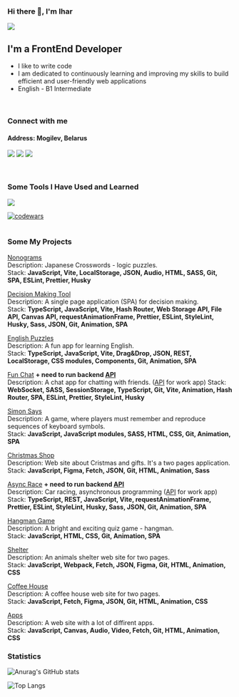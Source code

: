 ### Hi there 👋, I'm Ihar

![](https://komarev.com/ghpvc/?username=Ihar-Batura)

## I'm a FrontEnd Developer
* I like to write code
* I am dedicated to continuously learning and improving my skills to build efficient and user-friendly web applications
* English - B1 Intermediate
 <br />

###  Connect with me
#### Address: Mogilev, Belarus

<p>
<a href="mailto:a17331582@gmail.com"><img src="https://skillicons.dev/icons?i=gmail" /></a>
<a href="https://discordapp.com/users/925457041785512027/" ><img src="https://skillicons.dev/icons?i=discord" /></a>
<a href="https://linkedin.com/in/ihar-batura-9840a2325" ><img src="https://skillicons.dev/icons?i=linkedin" /></a>
</p>
<br />

### Some Tools I Have Used and Learned
<p>
    <img src="https://skillicons.dev/icons?i=figma,vscode,git,html,css,sass,js,ts,webpack,vite,nodejs" />
</p>

[![codewars](https://www.codewars.com/users/rsschool_ecb2db568c960eb5/badges/large)](https://www.codewars.com/users/rsschool_ecb2db568c960eb5)   
<br />


### Some My Projects  

[Nonograms](https://ihar-batura.github.io/Nonograms-2025/dist/)  
Description: Japanese Crosswords - logic puzzles.  
Stack: **JavaScript, Vite, LocalStorage, JSON, Audio, HTML, SASS, Git, SPA, ESLint, Prettier, Husky**  

[Decision Making Tool](https://ihar-batura.github.io/Decision-Making-Tool/decision-making-tool/)   
Description: A single page application (SPA) for decision making.  
Stack: **TypeScript, JavaScript, Vite, Hash Router, Web Storage API, File API, Canvas API, requestAnimationFrame, Prettier, ESLint, StyleLint, Husky, Sass, JSON, Git, Animation, SPA**  

[English Puzzles](https://ihar-batura.github.io/English-Puzzle/dist/)   
Description: A fun app for learning English.  
Stack: **TypeScript, JavaScript, Vite, Drag&Drop, JSON, REST, LocalStorage, CSS modules, Components, Git, Animation, SPA**  

[Fun Chat](https://ihar-batura.github.io/Fun-Chat/dist/) **+ need to run backend [API](https://github.com/Ihar-Batura/fun-chat-server)**  
Description: A chat app for chatting with friends. ([API](https://github.com/Ihar-Batura/fun-chat-server) for work app) 
Stack: **WebSocket, SASS, SessionStorage, TypeScript, Git, Vite, Animation, Hash Router, SPA, ESLint, Prettier, StyleLint, Husky** 

[Simon Says](https://ihar-batura.github.io/Simon-Says/src/)  
Description: A game, where players must remember and reproduce sequences of keyboard symbols.  
Stack: **JavaScript, JavaScript modules, SASS, HTML, CSS, Git, Animation, SPA**  

[Christmas Shop](https://ihar-batura.github.io/Christmas-shop/src/)  
Description: Web site about Cristmas and gifts. It's a two pages application.  
Stack: **JavaScript, Figma, Fetch, JSON, Git, HTML, Animation, Sass**  

[Async Race](https://ihar-batura.github.io/Async-Race-2025/dist/)  **+ need to run backend [API](https://github.com/Ihar-Batura/async-race-api)**  
Description: Car racing, asynchronous programming ([API](https://github.com/Ihar-Batura/async-race-api) for work app)  
Stack: **TypeScript, REST, JavaScript, Vite, requestAnimationFrame, Prettier, ESLint, StyleLint, Husky, Sass, JSON, Git, Animation, SPA**  
  
[Hangman Game](https://ihar-batura.github.io/Hangman/hangman/)  
Description: A bright and exciting quiz game - hangman.  
Stack: **JavaScript, HTML, CSS, Git, Animation, SPA**  

[Shelter](https://ihar-batura.github.io/Animal-Shelter/shelter/src/)  
Description: An animals shelter web site for two pages.   
Stack: **JavaScript, Webpack, Fetch, JSON, Figma, Git, HTML, Animation, CSS**  

[Coffee House](https://ihar-batura.github.io/Coffee-House/coffee-house/)  
Description: A coffee house web site for two pages.   
Stack: **JavaScript, Fetch, Figma, JSON, Git, HTML, Animation, CSS**  

[Apps](https://ihar-batura.github.io/Apps/src/)  
Description: A web site with a lot of diffirent apps.  
Stack: **JavaScript, Canvas, Audio, Video, Fetch, Git, HTML, Animation, CSS**  
     
### Statistics
![Anurag's GitHub stats](https://github-readme-stats.vercel.app/api?username=Ihar-Batura&theme=default&show_icons=true)

![Top Langs](https://github-readme-stats.vercel.app/api/top-langs/?username=Ihar-Batura&layout=compact)






